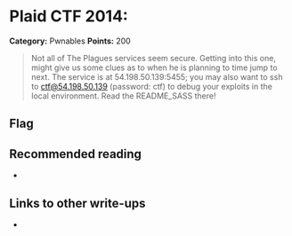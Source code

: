 # Plaid CTF 2014: 

**Category:** Pwnables
**Points:** 200

> Not all of The Plagues services seem secure. Getting into this one, might give us some clues as to when he is planning to time jump to next. The service is at 54.198.50.139:5455; you may also want to ssh to ctf@54.198.50.139 (password: ctf) to debug your exploits in the local environment. Read the README_SASS there!

## Flag

## Recommended reading
* <NONE>

## Links to other write-ups
* <NONE>
